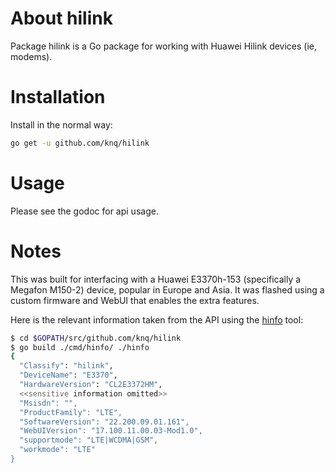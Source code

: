 # About hilink

Package hilink is a Go package for working with Huawei Hilink devices (ie, modems).

# Installation

Install in the normal way:

```sh
go get -u github.com/knq/hilink
```

# Usage

Please see the godoc for api usage.

# Notes

This was built for interfacing with a Huawei E3370h-153 (specifically a Megafon
M150-2) device, popular in Europe and Asia. It was flashed using a custom
firmware and WebUI that enables the extra features.

Here is the relevant information taken from the API using the
[hinfo](cmd/hinfo) tool:
```sh
$ cd $GOPATH/src/github.com/knq/hilink
$ go build ./cmd/hinfo/ ./hinfo
{
  "Classify": "hilink",
  "DeviceName": "E3370",
  "HardwareVersion": "CL2E3372HM",
  <<sensitive information omitted>>
  "Msisdn": "",
  "ProductFamily": "LTE",
  "SoftwareVersion": "22.200.09.01.161",
  "WebUIVersion": "17.100.11.00.03-Mod1.0",
  "supportmode": "LTE|WCDMA|GSM",
  "workmode": "LTE"
}
```
